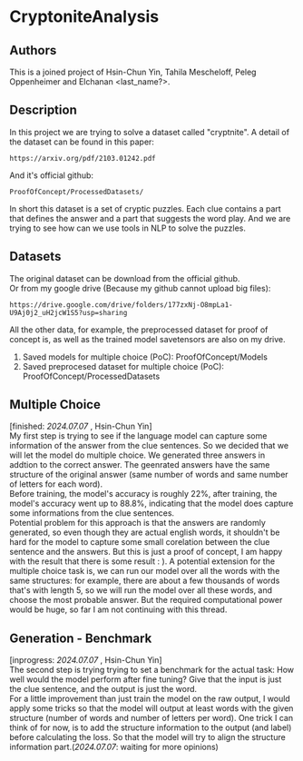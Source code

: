 # CryptoniteAnalysis
## Authors
This is a joined project of Hsin-Chun Yin, Tahila Mescheloff, Peleg Oppenheimer and Elchanan <last_name?>. 


## Description
In this project we are trying to solve a dataset called "cryptnite". A detail of the dataset can be found in this paper: 

	https://arxiv.org/pdf/2103.01242.pdf
And it's official github: 

	ProofOfConcept/ProcessedDatasets/
In short this dataset is a set of cryptic puzzles. Each clue contains a part that defines the answer and a part that suggests the word play. And we are trying to see how can we use tools in NLP to solve the puzzles.  


## Datasets
The original dataset can be download from the official github.  
Or from my google drive (Because my github cannot upload big files):

	https://drive.google.com/drive/folders/177zxNj-O8mpLa1-U9Aj0j2_uH2jcW1S5?usp=sharing
All the other data, for example, the preprocessed dataset for proof of concept is, as well as the trained model savetensors are also on my drive.  
1. Saved models for multiple choice (PoC): ProofOfConcept/Models  
2. Saved preprocesed dataset for multiple choice (PoC): ProofOfConcept/ProcessedDatasets

## Multiple Choice 
[finished: *2024.07.07* , Hsin-Chun Yin]   
My first step is trying to see if the language model can capture some information of the answer from the clue sentences. So we decided that we will let the model do multiple choice. We generated three answers in addtion to the correct answer. The geenrated answers have the same structure of the original answer (same number of words and same number of letters for each word).  
Before training, the model's accuracy is roughly 22%, after training, the model's accuracy went up to 88.8%, indicating that the model does capture some informations from the clue sentences.  
Potential problem for this approach is that the answers are randomly generated, so even though they are actual english words, it shouldn't be hard for the model to capture some small corelation between the clue sentence and the answers. But this is just a proof of concept, I am happy with the result that there is some result : ). 
A potential extension for the multiple choice task is, we can run our model over all the words with the same structures: for example, there are about a few thousands of words that's with length 5, so we will run the model over all these words, and choose the most probable answer. But the required computational power would be huge, so far I am not continuing with this thread.   

## Generation - Benchmark 
[inprogress: *2024.07.07* , Hsin-Chun Yin]  
The second step is trying trying to set a benchmark for the actual task: How well would the model perform after fine tuning? Give that the input is just the clue sentence, and the output is just the word.  
For a little improvement than just train the model on the raw output, I would apply some tricks so that the model will output at least words with the given structure (number of words and number of letters per word). One trick I can think of for now, is to add the structure information to the output (and label) before calculating the loss. So that the model will try to align the structure information part.(*2024.07.07*: waiting for more opinions)
 
